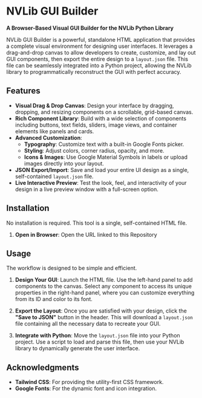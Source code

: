 # NVLib GUI Builder

**A Browser-Based Visual GUI Builder for the NVLib Python Library**

NVLib GUI Builder is a powerful, standalone HTML application that provides a complete visual environment for designing user interfaces. It leverages a drag-and-drop canvas to allow developers to create, customize, and lay out GUI components, then export the entire design to a `layout.json` file. This file can be seamlessly integrated into a Python project, allowing the NVLib library to programmatically reconstruct the GUI with perfect accuracy.

## Features

- **Visual Drag & Drop Canvas**: Design your interface by dragging, dropping, and resizing components on a scrollable, grid-based canvas.
- **Rich Component Library**: Build with a wide selection of components including buttons, text fields, sliders, image views, and container elements like panels and cards.
- **Advanced Customization**:
    - **Typography**: Customize text with a built-in Google Fonts picker.
    - **Styling**: Adjust colors, corner radius, opacity, and more.
    - **Icons & Images**: Use Google Material Symbols in labels or upload images directly into your layout.
- **JSON Export/Import**: Save and load your entire UI design as a single, self-contained `layout.json` file.
- **Live Interactive Preview**: Test the look, feel, and interactivity of your design in a live preview window with a full-screen option.

## Installation

No installation is required. This tool is a single, self-contained HTML file.

1.  **Open in Browser**:
    Open the URL linked to this Repository

## Usage

The workflow is designed to be simple and efficient.

1.  **Design Your GUI**:
    Launch the HTML file. Use the left-hand panel to add components to the canvas. Select any component to access its unique properties in the right-hand panel, where you can customize everything from its ID and color to its font.

2.  **Export the Layout**:
    Once you are satisfied with your design, click the **"Save to JSON"** button in the header. This will download a `layout.json` file containing all the necessary data to recreate your GUI.

3.  **Integrate with Python**:
    Move the `layout.json` file into your Python project. Use a script to load and parse this file, then use your NVLib library to dynamically generate the user interface.

## Acknowledgments

* **Tailwind CSS**: For providing the utility-first CSS framework.
* **Google Fonts**: For the dynamic font and icon integration.
